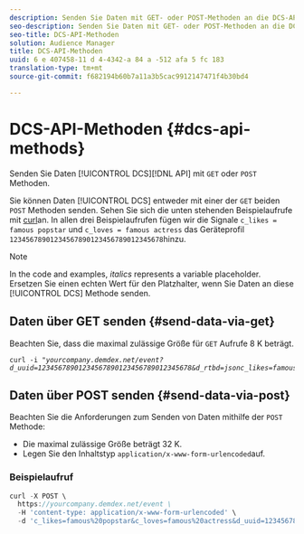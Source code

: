 ```yaml
---
description: Senden Sie Daten mit GET- oder POST-Methoden an die DCS-API.
seo-description: Senden Sie Daten mit GET- oder POST-Methoden an die DCS-API.
seo-title: DCS-API-Methoden
solution: Audience Manager
title: DCS-API-Methoden
uuid: 6 e 407458-11 d 4-4342-a 84 a -512 afa 5 fc 183
translation-type: tm+mt
source-git-commit: f682194b60b7a11a3b5cac9912147471f4b30bd4

---
```



# DCS-API-Methoden {#dcs-api-methods}

Senden Sie Daten [!UICONTROL DCS][!DNL API] mit `GET` oder `POST` Methoden.

Sie können Daten [!UICONTROL DCS] entweder mit einer der `GET` beiden `POST` Methoden senden. Sehen Sie sich die unten stehenden Beispielaufrufe mit [curl](https://curl.haxx.se/)an. In allen drei Beispielaufrufen fügen wir die Signale `c_likes = famous popstar` und `c_loves = famous actress` das Geräteprofil `12345678901234567890123456789012345678`hinzu.

>[!NOTE]
>
>In the code and examples, *italics* represents a variable placeholder. Ersetzen Sie einen echten Wert für den Platzhalter, wenn Sie Daten an diese [!UICONTROL DCS] Methode senden.

## Daten über GET senden {#send-data-via-get}

Beachten Sie, dass die maximal zulässige Größe für `GET` Aufrufe 8 K beträgt.

<pre><code>curl -i "<i>yourcompany.demdex.net/event?d_uuid=12345678901234567890123456789012345678&amp;d_rtbd=jsonc_likes=famous%20popstar&amp;c_loves=famous%20actress</i><i></i><i></i><i></i>"</code></pre>

## Daten über POST senden {#send-data-via-post}

Beachten Sie die Anforderungen zum Senden von Daten mithilfe der `POST` Methode:

* Die maximal zulässige Größe beträgt 32 K.
* Legen Sie den Inhaltstyp `application/x-www-form-urlencoded`auf.

### Beispielaufruf

```js
curl -X POST \
  https://yourcompany.demdex.net/event \
  -H 'content-type: application/x-www-form-urlencoded' \
  -d 'c_likes=famous%20popstar&c_loves=famous%20actress&d_uuid=12345678901234567890123456789012345678'
```
